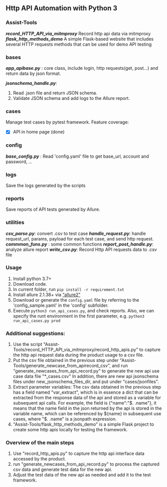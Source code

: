 ## Http API Automation with Python 3

### Assist-Tools
***record_HTTP_API_via_mitmproxy*** Record http api data via mitmproxy 
***flask_http_methods_demo*** A simple Flask-based website that includes several HTTP requests methods that can be used for demo API testing

### bases
***app_apibase.py*** : core class, include login, http requests(get, post...) and return data by json format.

***jsonschema_handle.py***: 
1. Read .json file and return JSON schema.
2. Validate JSON schema and add logs to the Allure report.

### cases
Manage test cases by pytest framework.
Feature coverage: 
- [x] API in home page (done)

### config
***base_config.py*** : Read 'config.yaml' file to get base_url, account and password, ...

### logs
Save the logs generated by the scripts

### reports
Save reports of API tests generated by Allure.

### utilities
***csv_parse.py***: convert .csv to test case
***handle_request.py***: handle request_url, params, payload for each test case, and send http request.
***commmon_funs.py*** : some common functions
***report_post_handle.py***: analyze allure report
***write_csv.py***: Record Http API requests data to .csv file

### Usage
1. Install python 3.7+
2. Download code.
3. In current folder, run `pip install -r requirement.txt`
4. Install allure 2.1.38+ via [“allure2”](https://github.com/allure-framework/allure2)
5. Download or generate the `config.yaml` file by referring to the 'config_sample.yaml' in the 'config' subfolder.
6. Execute `python3 run_api_cases.py`, and check reports. 
   Also, we can specify the runt environment in the first parameter, 
   e.g. `python3 run_api_cases.py prod` 

### Additional suggestions:
1. Use the script "Assist-Tools/record_HTTP_API_via_mitmproxy/record_http_apis.py" to capture the http api request data during the product usage to a csv file. 
2. Put the csv file obtained in the previous step under "Assist-Tools/generate_newcase_from_apirecord_csv", and run "generate_newcases_from_api_record.py" to generate the new api use case data file "*_cases.csv"  In addition, there are new api jsonschema files under new_jsonschema_files_dir, and put under "cases/jsonfiles". 
3. Extract parameter variables: The csv data obtained in the previous step has a field named "var_extract", which is in essence a dict that can be extracted from the response data of the api and stored as a variable for subsequent api calls. 
For example, the field is {"name":"$. .name"}, it means that the name field in the json returned by the api is stored in the variable name, which can be referenced by ${name} in subsequent use cases, where "$. .name" is a jsonpath expression.
4. "Assist-Tools/flask_http_methods_demo" is a simple Flask project to create some http apis locally for testing the framework.

### Overview of the main steps
1. Use "record_http_apis.py" to capture the http api interface data accessed by the product. 
2. run "generate_newcases_from_api_record.py" to process the captured csv data and generate test data for the new api.
3. Adjust the test data of the new api as needed and add it to the test framework.

